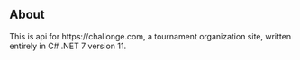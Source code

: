 <h2>About</h2>
This is api for https://challonge.com, a tournament organization site, written entirely in C# .NET 7 version 11.
